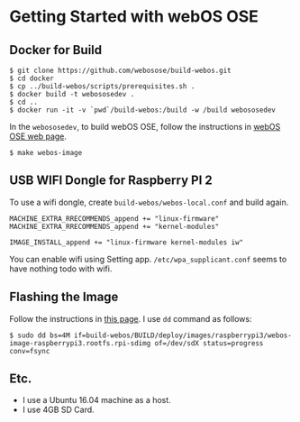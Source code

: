 # Getting Started with webOS OSE 

## Docker for Build

    $ git clone https://github.com/webosose/build-webos.git
    $ cd docker
    $ cp ../build-webos/scripts/prerequisites.sh .
    $ docker build -t webososedev .
    $ cd ..
    $ docker run -it -v `pwd`/build-webos:/build -w /build webososedev

In the `webososedev`, to build webOS OSE, follow the instructions in [webOS OSE web page](http://webosose.org/discover/setting/building-webos-ose/).

    $ make webos-image

## USB WIFI Dongle for Raspberry PI 2

To use a wifi dongle, create `build-webos/webos-local.conf` and build again.

    MACHINE_EXTRA_RRECOMMENDS_append += "linux-firmware"
    MACHINE_EXTRA_RRECOMMENDS_append += "kernel-modules"

    IMAGE_INSTALL_append += "linux-firmware kernel-modules iw"

You can enable wifi using Setting app. `/etc/wpa_supplicant.conf` seems to have nothing todo with wifi.

## Flashing the Image

Follow the instructions in [this page](http://webosose.org/discover/setting/flashing-webos-ose/). I use `dd` command as follows:

    $ sudo dd bs=4M if=build-webos/BUILD/deploy/images/raspberrypi3/webos-image-raspberrypi3.rootfs.rpi-sdimg of=/dev/sdX status=progress conv=fsync

## Etc.

* I use a Ubuntu 16.04 machine as a host.
* I use 4GB SD Card.

<!--
vim:nospell
-->
